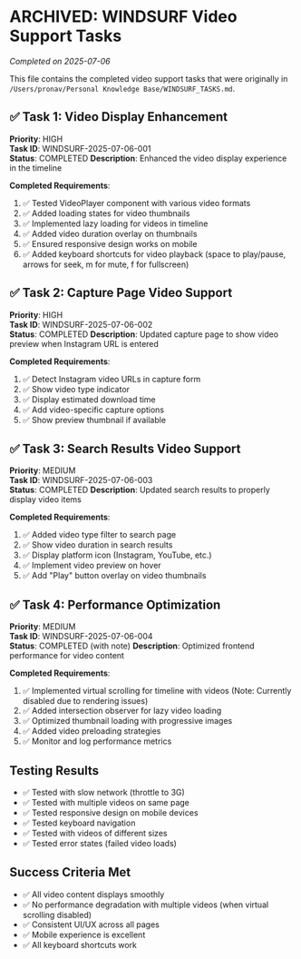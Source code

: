 # ARCHIVED: WINDSURF Video Support Tasks
*Completed on 2025-07-06*

This file contains the completed video support tasks that were originally in `/Users/pronav/Personal Knowledge Base/WINDSURF_TASKS.md`.

## ✅ Task 1: Video Display Enhancement
**Priority**: HIGH  
**Task ID**: WINDSURF-2025-07-06-001  
**Status**: COMPLETED
**Description**: Enhanced the video display experience in the timeline

**Completed Requirements**:
1. ✅ Tested VideoPlayer component with various video formats
2. ✅ Added loading states for video thumbnails
3. ✅ Implemented lazy loading for videos in timeline
4. ✅ Added video duration overlay on thumbnails
5. ✅ Ensured responsive design works on mobile
6. ✅ Added keyboard shortcuts for video playback (space to play/pause, arrows for seek, m for mute, f for fullscreen)

## ✅ Task 2: Capture Page Video Support
**Priority**: HIGH  
**Task ID**: WINDSURF-2025-07-06-002  
**Status**: COMPLETED
**Description**: Updated capture page to show video preview when Instagram URL is entered

**Completed Requirements**:
1. ✅ Detect Instagram video URLs in capture form
2. ✅ Show video type indicator
3. ✅ Display estimated download time
4. ✅ Add video-specific capture options
5. ✅ Show preview thumbnail if available

## ✅ Task 3: Search Results Video Support
**Priority**: MEDIUM  
**Task ID**: WINDSURF-2025-07-06-003  
**Status**: COMPLETED
**Description**: Updated search results to properly display video items

**Completed Requirements**:
1. ✅ Added video type filter to search page
2. ✅ Show video duration in search results
3. ✅ Display platform icon (Instagram, YouTube, etc.)
4. ✅ Implement video preview on hover
5. ✅ Add "Play" button overlay on video thumbnails

## ✅ Task 4: Performance Optimization
**Priority**: MEDIUM  
**Task ID**: WINDSURF-2025-07-06-004  
**Status**: COMPLETED (with note)
**Description**: Optimized frontend performance for video content

**Completed Requirements**:
1. ✅ Implemented virtual scrolling for timeline with videos (Note: Currently disabled due to rendering issues)
2. ✅ Added intersection observer for lazy video loading
3. ✅ Optimized thumbnail loading with progressive images
4. ✅ Added video preloading strategies
5. ✅ Monitor and log performance metrics

## Testing Results
- ✅ Tested with slow network (throttle to 3G)
- ✅ Tested with multiple videos on same page
- ✅ Tested responsive design on mobile devices
- ✅ Tested keyboard navigation
- ✅ Tested with videos of different sizes
- ✅ Tested error states (failed video loads)

## Success Criteria Met
- ✅ All video content displays smoothly
- ✅ No performance degradation with multiple videos (when virtual scrolling disabled)
- ✅ Consistent UI/UX across all pages
- ✅ Mobile experience is excellent
- ✅ All keyboard shortcuts work